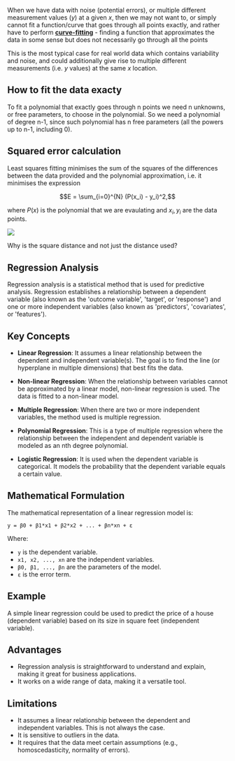 When we have data with noise (potential errors), or multiple different measurement values ($y$) at a given $x$, then we may not want to, or simply cannot fit a function/curve that goes through all points exactly, and rather have to perform [**curve-fitting**](https://en.wikipedia.org/wiki/Curve_fitting) - finding a function that approximates the data in some sense but does not necessarily go through all the points

This is the most typical case for real world data which contains variability and noise, and could additionally give rise to multiple different measurements (i.e. $y$ values) at the same $x$ location.

## How to fit the data exacty

To fit a polynomial that exactly goes through n points we need n unknowns, or free parameters, to choose in the polynomial. 
So we need a polynomial of degree n-1, since such polynomial has n free parameters (all the powers up to n-1, including 0).

## Squared error calculation</span>

Least squares fitting minimises the sum of the squares of the differences between the data provided and the polynomial approximation, i.e. it minimises the expression

$$E = \sum_{i=0}^{N} (P(x_i) - y_i)^2,$$

where $P(x)$ is the polynomial that we are evaulating and $x_i , y_i$ are the data points.


<img src="https://upload.wikimedia.org/wikipedia/commons/b/b0/Linear_least_squares_example2.svg" >

Why is the square distance and not just the distance used?


## Regression Analysis

Regression analysis is a statistical method that is used for predictive analysis. Regression establishes a relationship between a dependent variable (also known as the 'outcome variable', 'target', or 'response') and one or more independent variables (also known as 'predictors', 'covariates', or 'features').

## Key Concepts

- **Linear Regression**: It assumes a linear relationship between the dependent and independent variable(s). The goal is to find the line (or hyperplane in multiple dimensions) that best fits the data.

- **Non-linear Regression**: When the relationship between variables cannot be approximated by a linear model, non-linear regression is used. The data is fitted to a non-linear model.

- **Multiple Regression**: When there are two or more independent variables, the method used is multiple regression.

- **Polynomial Regression**: This is a type of multiple regression where the relationship between the independent and dependent variable is modeled as an nth degree polynomial.

- **Logistic Regression**: It is used when the dependent variable is categorical. It models the probability that the dependent variable equals a certain value.

## Mathematical Formulation

The mathematical representation of a linear regression model is:

`y = β0 + β1*x1 + β2*x2 + ... + βn*xn + ε`

Where:
- `y` is the dependent variable.
- `x1, x2, ..., xn` are the independent variables.
- `β0, β1, ..., βn` are the parameters of the model.
- `ε` is the error term.

## Example

A simple linear regression could be used to predict the price of a house (dependent variable) based on its size in square feet (independent variable).

## Advantages

- Regression analysis is straightforward to understand and explain, making it great for business applications.
- It works on a wide range of data, making it a versatile tool.

## Limitations

- It assumes a linear relationship between the dependent and independent variables. This is not always the case.
- It is sensitive to outliers in the data.
- It requires that the data meet certain assumptions (e.g., homoscedasticity, normality of errors).
